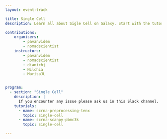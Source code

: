 ```yaml
---
layout: event-track

title: Single Cell
description: Learn all about Sigle Cell on Galaxy. Start with the tutorial at your own pace. If you need support contact us via the Slack Channel [gta_single-cell](https://gtnsmrgsbord.slack.com/archives/C07NE0B4ZEZ).

contributions:
    organisers:
        - pavanvidem
        - nomadscientist
    instructors:
        - pavanvidem
        - nomadscientist
        - dianichj
        - Nilchia
        - MarisaJL


program:
  - section: "Single Cell" 
    description: |
      If you encounter any issue please ask us in this Slack channel. 
    tutorials:
      - name: scrna-preprocessing-tenx
        topic: single-cell
      - name: scrna-scanpy-pbmc3k
        topic: single-cell

---
```

